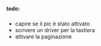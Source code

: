  
##### todo:
- capire se il pic è stato attivato
- scrivere un driver per la tastiera
- attivare la paginazione